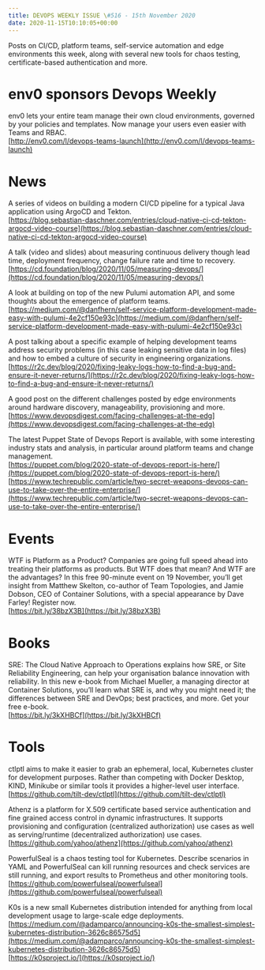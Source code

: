 ```yaml
---
title: DEVOPS WEEKLY ISSUE \#516 - 15th November 2020 
date: 2020-11-15T10:10:05+00:00
---
```


Posts on CI/CD, platform teams, self-service automation and edge environments this week, along with several new tools for chaos testing, certificate-based authentication and more.


env0 sponsors Devops Weekly
========================

env0 lets your entire team manage their own cloud environments, governed by your policies and templates. Now manage your users even easier with Teams and RBAC.
<br>[http://env0.com/l/devops-teams-launch](http://env0.com/l/devops-teams-launch)


News
====

A series of videos on building a modern CI/CD pipeline for a typical Java application using ArgoCD and Tekton.
<br>[https://blog.sebastian-daschner.com/entries/cloud-native-ci-cd-tekton-argocd-video-course](https://blog.sebastian-daschner.com/entries/cloud-native-ci-cd-tekton-argocd-video-course)


A talk (video and slides) about measuring continuous delivery though lead time, deployment frequency, change failure rate and time to recovery.
<br>[https://cd.foundation/blog/2020/11/05/measuring-devops/](https://cd.foundation/blog/2020/11/05/measuring-devops/)


A look at building on top of the new Pulumi automation API, and some thoughts about the emergence of platform teams.
<br>[https://medium.com/@danfhern/self-service-platform-development-made-easy-with-pulumi-4e2cf150e93c](https://medium.com/@danfhern/self-service-platform-development-made-easy-with-pulumi-4e2cf150e93c)


A post talking about a specific example of helping development teams address security problems (in this case leaking sensitive data in log files) and how to embed a culture of security in engineering organizations.
<br>[https://r2c.dev/blog/2020/fixing-leaky-logs-how-to-find-a-bug-and-ensure-it-never-returns/](https://r2c.dev/blog/2020/fixing-leaky-logs-how-to-find-a-bug-and-ensure-it-never-returns/)


A good post on the different challenges posted by edge environments around hardware discovery, manageability, provisioning and more.
<br>[https://www.devopsdigest.com/facing-challenges-at-the-edg](https://www.devopsdigest.com/facing-challenges-at-the-edg)


The latest Puppet State of Devops Report is available, with some interesting industry stats and analysis, in particular around platform teams and change management.
<br>[https://puppet.com/blog/2020-state-of-devops-report-is-here/](https://puppet.com/blog/2020-state-of-devops-report-is-here/)
<br>[https://www.techrepublic.com/article/two-secret-weapons-devops-can-use-to-take-over-the-entire-enterprise/](https://www.techrepublic.com/article/two-secret-weapons-devops-can-use-to-take-over-the-entire-enterprise/)


Events
=======

WTF is Platform as a Product?  Companies are going full speed ahead into treating their platforms as products. But WTF does that mean? And WTF are the advantages? In this free 90-minute event on 19 November, you’ll get insight from Matthew Skelton, co-author of Team Topologies, and Jamie Dobson, CEO of Container Solutions, with a special appearance by Dave Farley! Register now.
<br>[https://bit.ly/38bzX3B](https://bit.ly/38bzX3B)


Books
=====

SRE: The Cloud Native Approach to Operations explains how SRE, or Site Reliability Engineering, can help your organisation balance innovation with reliability. In this new e-book from Michael Mueller, a managing director at Container Solutions, you’ll learn what SRE is, and why you might need it; the differences between SRE and DevOps; best practices, and more. Get your free e-book.
<br>[https://bit.ly/3kXHBCf](https://bit.ly/3kXHBCf)


Tools
=====

ctlptl aims to make it easier to grab an ephemeral, local, Kubernetes cluster for development purposes. Rather than competing with Docker Desktop, KIND, Minikube or similar tools it provides a higher-level user interface.
<br>[https://github.com/tilt-dev/ctlptl](https://github.com/tilt-dev/ctlptl)


Athenz is a platform for X.509 certificate based service authentication and fine grained access control in dynamic infrastructures. It supports provisioning and configuration (centralized authorization) use cases as well as serving/runtime (decentralized authorization) use cases.
<br>[https://github.com/yahoo/athenz](https://github.com/yahoo/athenz)


PowerfulSeal is a chaos testing tool for Kubernetes. Describe scenarios in YAML and PowerfulSeal can kill running resources and check services are still running, and export results to Prometheus and other monitoring tools.
<br>[https://github.com/powerfulseal/powerfulseal](https://github.com/powerfulseal/powerfulseal)


K0s is a new small Kubernetes distribution intended for anything from local development usage to large-scale edge deployments.
<br>[https://medium.com/@adamparco/announcing-k0s-the-smallest-simplest-kubernetes-distribution-3626c86575d5](https://medium.com/@adamparco/announcing-k0s-the-smallest-simplest-kubernetes-distribution-3626c86575d5)
<br>[https://k0sproject.io/](https://k0sproject.io/)





